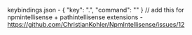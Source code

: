 keybindings.json -
{ "key": ".", "command": "" } // add this for npmintellisense + pathintellisense extensions - https://github.com/ChristianKohler/NpmIntellisense/issues/12